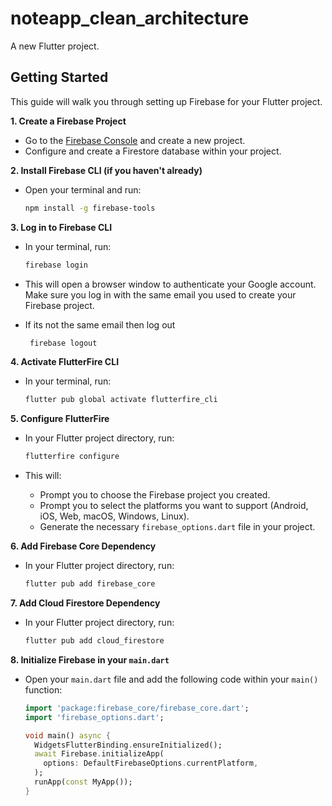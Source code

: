 # noteapp_clean_architecture

A new Flutter project.

## Getting Started

This guide will walk you through setting up Firebase for your Flutter project.

**1. Create a Firebase Project**

- Go to the [Firebase Console](https://console.firebase.google.com/) and create a new project.
- Configure and create a Firestore database within your project.

**2. Install Firebase CLI (if you haven't already)**

- Open your terminal and run:

  ```bash
  npm install -g firebase-tools
  ```

**3. Log in to Firebase CLI**

- In your terminal, run:

  ```bash
  firebase login
  ```

- This will open a browser window to authenticate your Google account. Make sure you log in with the same email you used to create your Firebase project.

- If its not the same email then log out

  ```bash
   firebase logout
  ```

**4. Activate FlutterFire CLI**

- In your terminal, run:

  ```bash
  flutter pub global activate flutterfire_cli
  ```

**5. Configure FlutterFire**

- In your Flutter project directory, run:

  ```bash
  flutterfire configure
  ```

- This will:
  - Prompt you to choose the Firebase project you created.
  - Prompt you to select the platforms you want to support (Android, iOS, Web, macOS, Windows, Linux).
  - Generate the necessary `firebase_options.dart` file in your project.

**6. Add Firebase Core Dependency**

- In your Flutter project directory, run:

  ```bash
  flutter pub add firebase_core
  ```

**7. Add Cloud Firestore Dependency**

- In your Flutter project directory, run:

  ```bash
  flutter pub add cloud_firestore
  ```

**8. Initialize Firebase in your `main.dart`**

- Open your `main.dart` file and add the following code within your `main()` function:

  ```dart
  import 'package:firebase_core/firebase_core.dart';
  import 'firebase_options.dart';

  void main() async {
    WidgetsFlutterBinding.ensureInitialized();
    await Firebase.initializeApp(
      options: DefaultFirebaseOptions.currentPlatform,
    );
    runApp(const MyApp());
  }
  ```
